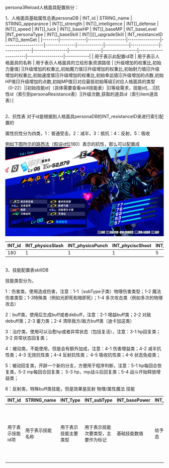 persona3Reload人格面具配置拆分：

1、人格面具基础属性总表personaDB
| INT_id | STRING_name | STRING_appearance | INT[]_strength | INT[]_intelligence | INT[]_defense | INT[]_speed | INT[]_luck | INT[]_baseHP | INT[]_baseMP | INT_baseLevel |INT_personaType | INT[]_baseSkill | INT[][]_upgradeSkill | INT_resistanceID | INT[]_itemGet |
|--------|-------------|-------------------|----------------|--------------------|---------------|-------------|------------|--------------|--------------|-----------------|----------------|-----------------|----------------------|------------------|------------|
| 用于表示此配置id项 | 用于表示人格面具的名称 | 用于表示人格面具的立绘形象资源路径 | [升级增加的权重比,初始力量值] |[升级增加的权重比,初始魔力值]|[升级增加的权重比,初始耐力值]|[升级增加的权重比,初始速度值]|[升级增加的权重比,初始幸运值]|[升级增加的点数,初始HP值]|[升级增加的点数,初始MP值]|[对应最低初始等级]|对应人格面具的类型（0-22）|[初始技能id]（具体需要查看skill技能表）|[[等级需求，技能id],...]|抗性id（索引到personaResistance表）|[升级次数,获取的道具id（索引item道具表）]

\
 2、抗性表
对于id是根据到人格面具personaDB的INT_resistanceID来进行索引配置的 

属性抗性分为四类，1：普通受击，2：减半，3：抵抗：4：反射，5：吸收

例如下图所示的路西法（假设id位180）表示的抗性，那么可以配置成
![Alt text](https://github.com/Singleangel233/persona3r/blob/main/picfile/1.jpg?raw=true "Optional title")

| INT_id | INT_physicsSlash | INT_physicsPunch | INT_phyciscShoot | INT_fire | INT_ice | INT_bolt | INT_wind | INT_dark | INT_light|
|--------|-------------------|-----------------|------------------|----------|---------|----------|----------|----------|----------|
|180     | 1|1|1|5|1|5|1|1|4|

\
3、技能配置表skillDB

技能类型分为，

1：伤害类，使用造成伤害，注意：1-1（subType子类）物理伤害类型；1-2 魔法伤害类型；1-3特殊类（例如光即死和暗即死）；1-4 多次攻击类（例如多次的物理攻击）

2：buff类，使用后生成buff或者debuff，注意：2-1 增益buff类；2-2 对敌debuff类；2-3 蓄力类；2-4 清除我方/敌方buff类（迪卡加这类）

3：治疗类，使用可以治愈hp或者异常状态（包括复活），注意：3-1 hp回复类；3-2 异常状态回复类；

4：被动类，不能使用，但是会有额外加成，注意：4-1 伤害增益类；4-2 减半抗性类；4-3 无效抗性类；4-4 反射抗性类； 4-5 吸收抗性类；4-6 状态免疫类； 

5：被动回复类，开辟一个新的分支，方便用于程序判断，注意：5-1 hp每回合恢复类，5-2 mp每回合回复类； 5-3 hp，mp战斗后回复类；5-4 战斗开始释放增益类；

6：反射类，特殊buff类技能，但是效果是反射 物理/属性魔法 技能 

| INT_id | STRING_name | INT_Type |INT_subType| INT_basePower | INT_status | INT_element | INT_attribute|INT_costPower | INT_effectObject | INT_turn |INT[]_extra| STRING_performance | STRING_icon |
|---------------|----------|-----------|---------------|------------|-------------|----------|-----------|--------------------|---------|-------|-------|----|----|
|用于表示技能id项|用于表示技能名称|用于表示技能主要类型|用于表示技能次要类型，主要作为标记|基础技能数值|给予异常状态|给予的对象属性增减，根据能力分为次要的5种|作用对象，分为5种（己方单体，己方全体，敌方单体，敌方全体，敌我全体）|持续回合（2,6类型适用）|额外字段，这个会根据主类子类结合提供数值参考，用于处理一些特殊逻辑，例如buff类到底是增加还是减少，或者清除buff到底是哪些buff作用|技能表现展现特效资源路径|技能icon
